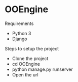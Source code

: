 # OOEngine

Requirements
- Python 3
- Django

Steps to setup the project
- Clone the project
- cd OOEngine
- python manage.py runserver
- Open the url
